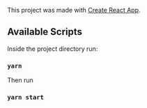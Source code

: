 This project was made with [Create React App](https://github.com/facebook/create-react-app).

## Available Scripts

Inside the project directory run:

### `yarn`

Then run

### `yarn start`

